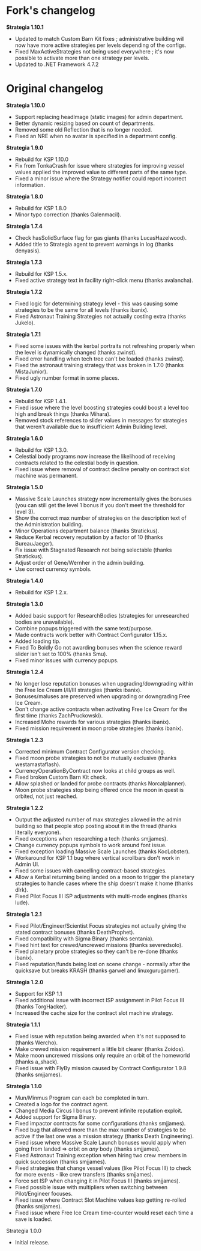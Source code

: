 # Fork's changelog
**Strategia 1.10.1**
- Updated to match Custom Barn Kit fixes ; administrative building will now have more active strategies per levels depending of the configs.
- Fixed MaxActiveStrategies not being used everywhere ; it's now possible to activate more than one strategy per levels.
- Updated to .NET Framework 4.7.2

# Original changelog
**Strategia 1.10.0**
- Support replacing headImage (static images) for admin department.
- Better dynamic resizing based on count of departments.
- Removed some old Reflection that is no longer needed.
- Fixed an NRE when no avatar is specified in a department config.

**Strategia 1.9.0**
- Rebuild for KSP 1.10.0
- Fix from TonkaCrash for issue where strategies for improving vessel values applied the improved value to different parts of the same type.
- Fixed a minor issue where the Strategy notifier could report incorrect information.

**Strategia 1.8.0**
- Rebuild for KSP 1.8.0
- Minor typo correction (thanks Galenmacil).

**Strategia 1.7.4**
- Check hasSolidSurface flag for gas giants (thanks LucasHazelwood).
- Added title to Strategia agent to prevent warnings in log (thanks denyasis).

**Strategia 1.7.3**
- Rebuild for KSP 1.5.x.
- Fixed active strategy text in facility right-click menu (thanks avalancha).

**Strategia 1.7.2**
- Fixed logic for determining strategy level - this was causing some strategies to be the same for all levels (thanks ibanix).
- Fixed Astronaut Training Strategies not actually costing extra (thanks Jukelo).

**Strategia 1.7.1**
- Fixed some issues with the kerbal portraits not refreshing properly when the level is dynamically changed (thanks zwinst).
- Fixed error handling when tech tree can't be loaded (thanks zwinst).
- Fixed the astronaut training strategy that was broken in 1.7.0 (thanks MistaJunior).
- Fixed ugly number format in some places.

**Strategia 1.7.0**
- Rebuild for KSP 1.4.1.
- Fixed issue where the level boosting strategies could boost a level too high and break things (thanks Mihara).
- Removed stock references to slider values in messages for strategies that weren't available due to insufficient Admin Building level.

**Strategia 1.6.0**
- Rebuild for KSP 1.3.0.
- Celestial body programs now increase the likelihood of receiving contracts related to the celestial body in question.
- Fixed issue where removal of contract decline penalty on contract slot machine was permanent.

**Strategia 1.5.0**
- Massive Scale Launches strategy now incrementally gives the bonuses (you can still get the level 1 bonus if you don't meet the threshold for level 3).
- Show the correct max number of strategies on the description text of the Administration building.
- Minor Operations department balance (thanks Stratickus).
- Reduce Kerbal recovery reputation by a factor of 10 (thanks BureauJaeger).
- Fix issue with Stagnated Research not being selectable (thanks Stratickus).
- Adjust order of Gene/Wernher in the admin building.
- Use correct currency symbols.

**Strategia 1.4.0**
- Rebuild for KSP 1.2.x.

**Strategia 1.3.0**
- Added basic support for ResearchBodies (strategies for unresearched bodies are unavailable).
- Combine popups triggered with the same text/purpose.
- Made contracts work better with Contract Configurator 1.15.x.
- Added loading tip.
- Fixed To Boldly Go not awarding bonuses when the science reward slider isn't set to 100% (thanks Smu).
- Fixed minor issues with currency popups.

**Strategia 1.2.4**
- No longer lose reputation bonuses when upgrading/downgrading within the Free Ice Cream I/II/III strategies (thanks ibanix).
- Bonuses/maluses are preserved when upgrading or downgrading Free Ice Cream.
- Don't change active contracts when activating Free Ice Cream for the first time (thanks ZachPruckowski).
- Increased Moho rewards for various strategies (thanks ibanix).
- Fixed mission requirement in moon probe strategies (thanks ibanix).

**Strategia 1.2.3**
- Corrected minimum Contract Configurator version checking.
- Fixed moon probe strategies to not be mutually exclusive (thanks westamastaflash).
- CurrencyOperationByContract now looks at child groups as well.
- Fixed broken Custom Barn Kit check.
- Allow splashed or landed for probe contracts (thanks Norcalplanner).
- Moon probe strategies stop being offered once the moon in quest is orbited, not just reached.

**Strategia 1.2.2**
- Output the adjusted number of max strategies allowed in the admin building so that people stop posting about it in the thread (thanks literally everyone).
- Fixed exceptions when researching a tech (thanks smjjames).
- Change currency popups symbols to work around font issue.
- Fixed exception loading Massive Scale Launches (thanks KocLobster).
- Workaround for KSP 1.1 bug where vertical scrollbars don't work in Admin UI.
- Fixed some issues with cancelling contract-based strategies.
- Allow a Kerbal returning being landed on a moon to trigger the planetary strategies to handle cases where the ship doesn't make it home (thanks dlrk).
- Fixed Pilot Focus III ISP adjustments with multi-mode engines (thanks lude).

**Strategia 1.2.1**
- Fixed Pilot/Engineer/Scientist Focus strategies not actually giving the stated contract bonuses (thanks DeathProphet).
- Fixed compatibility with Sigma Binary (thanks sentania).
- Fixed hint text for crewed/uncrewed missions (thanks severedsolo).
- Fixed planetary probe strategies so they can't be re-done (thanks ibanix).
- Fixed reputation/funds being lost on scene change - normally after the quicksave but breaks KRASH (thanks garwel and linuxgurugamer).

**Strategia 1.2.0**
- Support for KSP 1.1
- Fixed additional issue with incorrect ISP assignment in Pilot Focus III (thanks TorgHacker).
- Increased the cache size for the contract slot machine strategy.

**Strategia 1.1.1**
- Fixed issue with reputation being awarded when it's not supposed to (thanks Wercho).
- Make crewed mission requirement a little bit clearer (thanks Zoidos).
- Make moon uncrewed missions only require an orbit of the homeworld (thanks a_shack).
- Fixed issue with FlyBy mission caused by Contract Configurator 1.9.8 (thanks smjjames).

**Strategia 1.1.0**
- Mun/Minmus Program can each be completed in turn.
- Created a logo for the contract agent.
- Changed Media Circus I bonus to prevent infinite reputation exploit.
- Added support for Sigma Binary.
- Fixed impactor contracts for some configurations (thanks smjjames).
- Fixed bug that allowed more than the max number of strategies to be active if the last one was a mission strategy (thanks Death Engineering).
- Fixed issue where Massive Scale Launch bonuses would apply when going from landed => orbit on *any* body (thanks smjjames).
- Fixed Astronaut Training exception when hiring two crew members in quick succession (thanks smjjames).
- Fixed strategies that change vessel values (like Pilot Focus III) to check for more events - like crew transfers (thanks smjjames).
- Force set ISP when changing it in Pilot Focus III (thanks smjjames).
- Fixed possible issue with multipliers when switching between Pilot/Engineer focuses.
- Fixed issue where Contract Slot Machine values kep getting re-rolled (thanks smjjames).
- Fixed issue where Free Ice Cream time-counter would reset each time a save is loaded.

Strategia 1.0.0
- Initial release.
